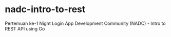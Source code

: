# nadc-intro-to-rest
Pertemuan ke-1 Night Login App Development Community (NADC) - Intro to REST API using Go
